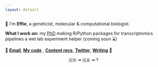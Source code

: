 ```yaml
---
layout: default
---
```




💟 I'm **Effie**, a geneticist, molecular & computational biologist. 

**What I work on:** 
my [PhD](https://gtr.ukri.org/projects?ref=studentship-2273599)
making R/Python packages for transcriptomics pipelines
a wet lab experiment helper (coming soon ⌛)


🚀 **[Email](mailto:effieklimi@icloud.com)**, **[My code](https://github.com/effieklimi)** ,  **[Content recs](https://github.com/effieklimi/content-recs)**, **[Twitter](http://twitter.com/heffiemetal)**, **[Writing](http://effieklimi.substack.com)** 💫
  


<div align="center">
  🇬🇷 ➟ 🇬🇧 ➟ ?
  
  
  
  
  
  
  
  
  
  
  
  
  
  
  
  
</div>
